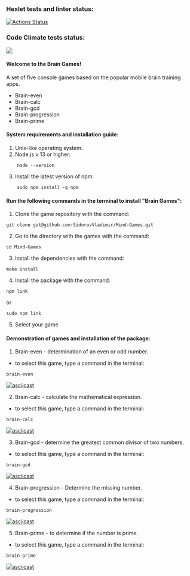 ### Hexlet tests and linter status:
[![Actions Status](https://github.com/SidorovVladimir/frontend-project-44/workflows/hexlet-check/badge.svg)](https://github.com/SidorovVladimir/frontend-project-44/actions)

### Code Climate tests status:
<a href="https://codeclimate.com/github/SidorovVladimir/Mind-Games/maintainability"><img src="https://api.codeclimate.com/v1/badges/b0bc7734ef7f3930d8f3/maintainability" /></a>

#### Welcome to the Brain Games!

A set of five console games based on the popular mobile brain training apps.

*	Brain-even
* Brain-calc
*	Brain-gcd
*	Brain-progression
*	Brain-prime

#### System requirements and installation guide:

1. Unix-like operating system.
2. Node.js v 13 or higher:
```
    node --version
```
3. Install the latest version of npm:
```
    sudo npm install -g npm
```

#### Run the following commands in the terminal to install "Brain Games":

1. Clone the game repository with the command:

``` 
git clone git@github.com:SidorovVladimir/Mind-Games.git 
```

2. Go to the directory with the games with the command:

```
cd Mind-Games
```

3. Install the dependencies with the command:

```
make install
```

4. Install the package with the command:

```
npm link
``` 
or 
```
sudo npm link
```

5. Select your game

#### Demonstration of games and installation of the package:
 1. Brain-even - determination of an even or odd number.
* to select this game, type a command in the terminal:

```
brain-even
```

[![asciicast](https://asciinema.org/a/et3Q01t1jPaeFXVBAg0bukauh.svg)](https://asciinema.org/a/et3Q01t1jPaeFXVBAg0bukauh)

2. Brain-calc - calculate the mathematical expression.
* to select this game, type a command in the terminal: 

```
brain-calc
```

[![asciicast](https://asciinema.org/a/6rDefAWq3Qm84ZWt5uEOZy49e.svg)](https://asciinema.org/a/6rDefAWq3Qm84ZWt5uEOZy49e)

3. Brain-gcd - determine the greatest common divisor of two numbers.
* to select this game, type a command in the terminal:

```
brain-gcd
```

[![asciicast](https://asciinema.org/a/oYmo0oRGqZwJIacQbTXtr29rK.svg)](https://asciinema.org/a/oYmo0oRGqZwJIacQbTXtr29rK)

4. Brain-progression - Determine the missing number.
* to select this game, type a command in the terminal:

```
brain-progression
```

[![asciicast](https://asciinema.org/a/dqszofphQlNuWVJXnMb9Vy1TF.svg)](https://asciinema.org/a/dqszofphQlNuWVJXnMb9Vy1TF)

5. Brain-prime - to determine if the number is prime.
* to select this game, type a command in the terminal:

```
brain-prime
```

[![asciicast](https://asciinema.org/a/lcZIiC62kr5V2nuffKZAUnKEz.svg)](https://asciinema.org/a/lcZIiC62kr5V2nuffKZAUnKEz)